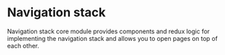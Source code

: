 # Navigation stack

Navigation stack core module provides components and redux logic for implementing the navigation stack and allows you to open pages on top of each other.
